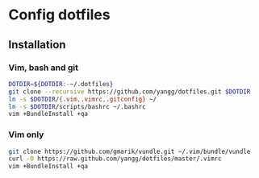 # Config dotfiles

## Installation

### Vim, bash and git
```bash
DOTDIR=${DOTDIR:-~/.dotfiles}
git clone --recursive https://github.com/yangg/dotfiles.git $DOTDIR
ln -s $DOTDIR/{.vim,.vimrc,.gitconfig} ~/
ln -s $DOTDIR/scripts/bashrc ~/.bashrc
vim +BundleInstall +qa
```

### Vim only
```bash
git clone https://github.com/gmarik/vundle.git ~/.vim/bundle/vundle
curl -O https://raw.github.com/yangg/dotfiles/master/.vimrc
vim +BundleInstall +qa
```

